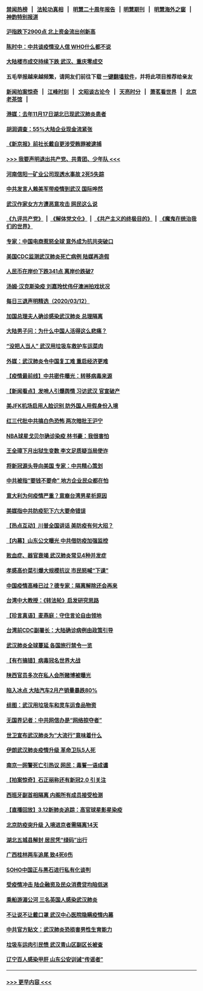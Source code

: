 #### [禁闻热榜](热点新闻.md?=0)  &nbsp;&nbsp;|&nbsp;&nbsp; [法轮功真相](https://github.com/gfw-breaker/truth/blob/master/README.md?=0) &nbsp;&nbsp;|&nbsp;&nbsp; [明慧二十周年报告](https://github.com/gfw-breaker/mh-reports/blob/master/README.md?=0) &nbsp;&nbsp;|&nbsp;&nbsp;[明慧期刊](https://github.com/gfw-breaker/mh-qikan) &nbsp;&nbsp;|&nbsp;&nbsp; [明慧海外之窗](https://github.com/gfw-breaker/mh-news/blob/master/README.md?=0) &nbsp;&nbsp;|&nbsp;&nbsp; [神韵特别报道](https://github.com/gfw-breaker/mh-news/blob/master/shenyun.md?=0)
#### [沪指跌下2900点 北上资金流出创新高](../pages/nsc413/n11937855.md?t=03131931) 
#### [陈时中：中共谈疫情没人信 WHO什么都不说](../pages/nsc413/n11937929.md?t=03131931) 
#### [大陆楼市成交持续下跌 武汉、重庆零成交](../pages/nsc413/n11937577.md?t=03131931) 
#### 五毛举报越来越频繁，请网友们前往下载 [一键翻墙软件](https://github.com/gfw-breaker/ssr-accounts)，并将此项目推荐给亲友
#### [新闻拍案惊奇](https://github.com/gfw-breaker/banned-news/blob/master/pages/link4.md) &nbsp;&nbsp;|&nbsp;&nbsp; [江峰时刻](https://github.com/gfw-breaker/banned-news/blob/master/pages/link4.md) &nbsp;&nbsp;|&nbsp;&nbsp; [文昭谈古论今](https://github.com/gfw-breaker/banned-news/blob/master/pages/link4.md) &nbsp;&nbsp;|&nbsp;&nbsp; [天亮时分](https://github.com/gfw-breaker/banned-news/blob/master/pages/link4.md) &nbsp;&nbsp;|&nbsp;&nbsp; [萧茗看世界](https://github.com/gfw-breaker/banned-news/blob/master/pages/link4.md) &nbsp;&nbsp;|&nbsp;&nbsp; [北京老茶馆](https://github.com/gfw-breaker/banned-news/blob/master/pages/link4.md) &nbsp;&nbsp;|&nbsp;&nbsp; 
#### [港媒：去年11月17日湖北已现武汉肺炎患者](../pages/nsc413/n11937669.md?t=03131931) 
#### [胡润调查：55%大陆企业现金流紧张](../pages/nsc413/n11937107.md?t=03131931) 
#### [《新京报》前社长戴自更涉受贿罪被逮捕](../pages/nsc413/n11937422.md?t=03131931) 
#### [>>> 我要声明退出共产党、共青团、少年队 <<<](https://github.com/begood0513/goodnews/blob/master/quit/letter.md) 
#### [河南信阳一矿业公司现透水事故 2死5失踪](../pages/nsc413/n11937442.md?t=03131931) 
#### [中共发言人赖美军带疫情到武汉 国际哗然](../pages/nsc413/n11936484.md?t=03131931) 
#### [武汉作家女方方遭恶意攻击 网民这么说](../pages/nsc413/n11937048.md?t=03131931) 
#### [《九评共产党》](https://github.com/begood0513/9ping.md/blob/master/README.md) &nbsp;|&nbsp; [《解体党文化》](../../../../jtdwh.md/blob/master/README.md)  &nbsp;|&nbsp; [《共产主义的终极目的》](../../../../gczydzjmd.md/blob/master/README.md) &nbsp;|&nbsp; [《魔鬼在统治我们的世界》](../../../../mgztzwmdsj.md/blob/master/README.md) 
#### [专家：中国电商惹怒全球 意外成为抗共突破口](../pages/nsc413/n11937116.md?t=03131931) 
#### [美国CDC监测武汉肺炎死亡病例 陆媒再造假](../pages/nsc413/n11936666.md?t=03131931) 
#### [人民币在岸价下跌341点 离岸价跌破7](../pages/nsc413/n11936779.md?t=03131931) 
#### [汤姆·汉克斯染疫 刘嘉玲忧伟仔澳洲拍戏状况](../pages/nsc413/n11936606.md?t=03131931) 
#### [每日三退声明精选（2020/03/12）](../pages/nsc413/n11937149.md?t=03131931) 
#### [加国总理夫人确诊感染武汉肺炎 总理隔离](../pages/nsc413/n11936352.md?t=03131931) 
#### [大陆男子问：为什么中国人活得这么悲痛？](../pages/nsc413/n11935554.md?t=03131931) 
#### [“没把人当人” 武汉用垃圾车救护车运菜肉](../pages/nsc413/n11936647.md?t=03131931) 
#### [外媒：武汉肺炎令中国复工难 重启经济更难](../pages/nsc413/n11936267.md?t=03131931) 
#### [【疫情最前线】中共密件曝光：转移病毒来源](../pages/nsc413/n11936342.md?t=03131931) 
#### [【新闻看点】发哨人引爆舆情 习访武汉 官宣破产](../pages/nsc413/n11936289.md?t=03131931) 
#### [美JFK机场启用人脸识别 防外国人用假身份入境](../pages/nsc413/n11936511.md?t=03131931) 
#### [红三代批中共搞白色恐怖 两次暗批王沪宁](../pages/nsc413/n11936325.md?t=03131931) 
#### [NBA球星戈贝尔确诊染疫 林书豪：我很害怕](../pages/nsc413/n11936430.md?t=03131931) 
#### [王全璋下月出狱生变数 李文足质疑当局使诈](../pages/nsc413/n11936535.md?t=03131931) 
#### [将新冠源头导向美国 专家：中共精心策划](../pages/nsc413/n11936432.md?t=03131931) 
#### [中共被指“要钱不要命” 地方企业民众都在怕](../pages/nsc413/n11936481.md?t=03131931) 
#### [意大利为何疫情严重？意裔台湾男星析原因](../pages/nsc413/n11936148.md?t=03131931) 
#### [美媒指中共防疫犯下六大要命错误](../pages/nsc413/n11936270.md?t=03131931) 
#### [【热点互动】川普全国讲话 美防疫有何大招？](../pages/nsc413/n11936288.md?t=03131931) 
#### [【内幕】山东公文曝光 中共借防疫加强监控](../pages/nsc413/n11934303.md?t=03131931) 
#### [败血症、器官衰竭 武汉肺炎常见4种并发症](../pages/nsc413/n11936256.md?t=03131931) 
#### [孝感高价菜引爆大规模抗议 市民怒喊“下课”](../pages/nsc413/n11936264.md?t=03131931) 
#### [中国疫情高峰已过？德专家：隔离解除还会再来](../pages/nsc413/n11935994.md?t=03131931) 
#### [台湾中大教授：《转法轮》启发研究思路](../pages/nsc413/n11936131.md?t=03131931) 
#### [【珍言真语】麦燕庭：守住言论自由领地](../pages/nsc413/n11936215.md?t=03131931) 
#### [台湾前CDC副署长：大陆确诊病例由政策引导](../pages/nsc413/n11935598.md?t=03131931) 
#### [武汉肺炎全球蔓延 各国旅行禁令一览](../pages/nsc413/n11936089.md?t=03131931) 
#### [【有冇搞错】病毒冠名世界大战](../pages/nsc413/n11936158.md?t=03131931) 
#### [陕西官员多次在私人会所赌博被曝光](../pages/nsc413/n11935782.md?t=03131931) 
#### [陷入冰点 大陆汽车2月产销量暴跌80%](../pages/nsc413/n11935943.md?t=03131931) 
#### [组图：武汉用垃圾车和灵车运食品物资](../pages/nsc413/n11935329.md?t=03131931) 
#### [无国界记者：中共网信办是“网络掠夺者”](../pages/nsc413/n11936021.md?t=03131931) 
#### [世卫宣布武汉肺炎为“大流行”意味着什么](../pages/nsc413/n11935933.md?t=03131931) 
#### [伊朗武汉肺炎疫情升级 革命卫队5人死](../pages/nsc413/n11935711.md?t=03131931) 
#### [南京一网警死亡引热议 网民：毒誓一语成谶](../pages/nsc413/n11935645.md?t=03131931) 
#### [【拍案惊奇】石正丽称还有新冠2.0 引关注](../pages/nsc413/n11934119.md?t=03131931) 
#### [西班牙副首相隔离 内阁所有成员接受检测](../pages/nsc413/n11935473.md?t=03131931) 
#### [【直播回放】3.12新肺炎追踪：高官球星影星染疫](../pages/nsc413/n11935368.md?t=03131931) 
#### [北京防疫突升级 入境进京者需隔离14天](../pages/nsc413/n11935042.md?t=03131931) 
#### [湖北五城县解封 居民凭“绿码”出行](../pages/nsc413/n11935249.md?t=03131931) 
#### [广西桂林两车追尾 致4死6伤](../pages/nsc413/n11935065.md?t=03131931) 
#### [SOHO中国正与黑石进行私有化谈判](../pages/nsc413/n11934453.md?t=03131931) 
#### [受疫情冲击 陆企融资及民众消费贷均陷低迷](../pages/nsc413/n11933676.md?t=03131931) 
#### [乘船游湄公河 三名英国人感染武汉肺炎](../pages/nsc413/n11935074.md?t=03131931) 
#### [不让说不让戴口罩 武汉中心医院隐瞒疫情内幕](../pages/nsc413/n11934980.md?t=03131931) 
#### [中共官方贴文：武汉肺炎恐损害男性生育能力](../pages/nsc413/n11934952.md?t=03131931) 
#### [垃圾车运肉引民愤 武汉青山区副区长被查](../pages/nsc413/n11934472.md?t=03131931) 
#### [辽宁百人感染甲肝 山东公安训诫“传谣者”](../pages/nsc413/n11934308.md?t=03131931) 

----
#### [ >>> 更早内容 <<< ](../indexes/nsc413-earlier.md)
